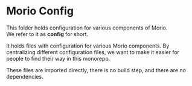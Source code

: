 # Morio Config

This folder holds configuration for various components of Morio.  
We refer to it as **config** for short.

It holds files with configuration for various Morio components.  By
centralizing different configuration files, we want to make it easier for
people to find their way in this monorepo.

These files are imported directly, there is no build step, and there are no
dependencies.

